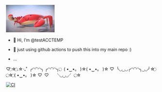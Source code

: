 ![](crab.gif)

- 👋 Hi, I’m @testACCTEMP

- 🌱 just using github actions to push this into my main repo :)
- ...

♡‌ ‌҉☆‌ ‌҉.☆‧₊˚‌ ‌
╭◜◝‌ ‌͡‌ ‌◜◝╮‌ ‌╭◜◝‌ ‌͡‌ ‌◜◝╮.‌ ‌҉‌ ‌
(‌ ‌•‿•‌。‌ ‌)☆(‌ ‌•‿•‌。‌ ‌)☆‌ ‌♡‌ ‌
╰◟◞‌ ‌͜‌ ‌◟◞╭◜◝‌ ‌͡‌ ‌◜◝╮‌ ‌͜‌ ‌◟◞╯☆‌ ‌҉‌ ‌
.‌ ‌҉☆‌ ‌҉(‌ ‌•‿•‌。‌ ‌)☆‌ ‌♡‌ ‌
♡‌ ‌　‌ ‌╰◟◞‌ ‌͜‌ ‌◟◞╯‌ ‌.‌ ‌҉☆‌ ‌ 

[![CI](https://github.com/testACCTEMP/final_hour/actions/workflows/main.yml/badge.svg)](https://github.com/testACCTEMP/final_hour/actions/workflows/main.yml)
